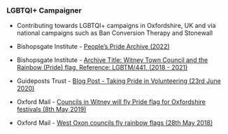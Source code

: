 ### LGBTQI+ Campaigner
-	Contributing towards LGBTQI+ campaigns in Oxfordshire, UK and via national campaigns such as Ban Conversion Therapy and Stonewall

- Bishopsgate Institute - 
[People’s Pride Archive (2022)](https://www.bishopsgate.org.uk/peoples-pride-archive)

- Bishopsgate Institute - 
[Archive Title: Witney Town Council and the Rainbow (Pride) flag, Reference: LGBTM/441, (2018 - 2021)](https://www.bishopsgate.org.uk/archives)

- Guideposts Trust - 
[Blog Post - Taking Pride in Volunteering (23rd June 2020)](https://guideposts.org.uk/2020/06/volunteering-at-guideposts-and-promoting-mental-health-lgbt-awareness/)

- Oxford Mail - 
[Councils in Witney will fly Pride flag for Oxfordshire festivals (8th May 2019)](https://www.oxfordmail.co.uk/news/17625366.councils-witney-will-fly-pride-flag-oxfordshire-festivals/)

- Oxford Mail - 
[West Oxon councils fly rainbow flags (28th May 2018)](https://www.oxfordmail.co.uk/news/news_bites/16253839.west-oxon-councils-fly-rainbow-flags/)
